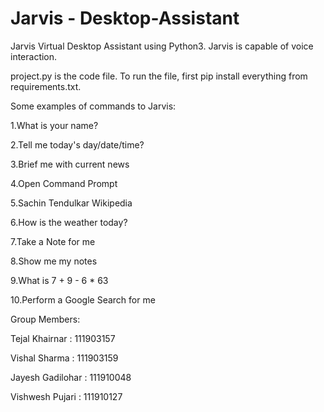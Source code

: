 # Jarvis - Desktop-Assistant
Jarvis
Virtual Desktop Assistant using Python3. Jarvis is capable of voice interaction.

project.py is the code file. To run the file, first pip install everything from requirements.txt.

Some examples of commands to Jarvis:

1.What is your name?

2.Tell me today's day/date/time?

3.Brief me with current news

4.Open Command Prompt

5.Sachin Tendulkar Wikipedia

6.How is the weather today?

7.Take a Note for me

8.Show me my notes

9.What is 7 + 9 - 6 * 63

10.Perform a Google Search for me

Group Members:

Tejal Khairnar : 111903157

Vishal Sharma : 111903159

Jayesh Gadilohar : 111910048

Vishwesh Pujari : 111910127
